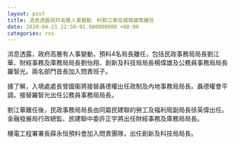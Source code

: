 ```yaml
---
layout: post
title: 消息透露政府高層人事變動　料劉江華及楊偉雄等離任
date: 2020-04-21 22:50:01.000000000 +08:00
categories: rss
---
```


消息透露，政府高層有人事變動，預料4名局長離任，包括民政事務局局長劉江華、財經事務及庫務局局長劉怡翔、創新及科技局局長楊偉雄及公務員事務局局長羅智光。兩名部門首長加入問責班子。

據了解，入境處處長曾國衞將接替聶德權出任政制及內地事務局局長。聶德權會平調，接替羅智光出任公務員事務局局長。

劉江華離任後，民政事務局局長由同屬民建聯的勞工及福利局副局長徐英偉出任。金融發展局行政總監、民建聯中委許正宇將出任財經事務及庫務局局長。

機電工程署署長薛永恒預料會加入問責團隊，出任創新及科技局局長。
